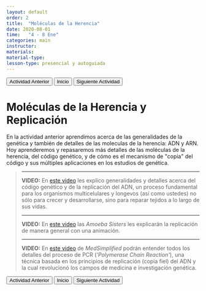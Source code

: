 ```yaml
---
layout: default
order: 2
title:  "Moléculas de la Herencia"
date: 2020-08-01
time:   "4 - 8 Ene"
categories: main
instructor: 
materials: 
material-type: 
lesson-type: presencial y autoguiada
---
```


<a href="https://pesalerno.github.io/genetica-ago-2020/main/2020/08/01/1_introduccion.html"><button>Actividad Anterior</button></a>		<a href="https://pesalerno.github.io/genetica-ago-2020/"><button>Inicio</button></a>    <a href="https://pesalerno.github.io/genetica-ago-2020/main/2020/06/11/3_mutaciones.html"><button>Siguiente Actividad</button></a>

# Moléculas de la Herencia y Replicación



En la actividad anterior aprendimos acerca de las generalidades de la genética y también de detalles de las moleculas de la herencia: ADN y ARN. Hoy aprenderemos y repasaremos más detalles de las moléculas de la herencia, del código genético, y de cómo es el mecanismo de "copia" del código y sus múltiples aplicaciones en los estudios de genética. 



>----------------
>
>**VIDEO:** En [este video]() les explico generalidades y detalles acerca del código genético y de la replicación del ADN, un proceso fundamental para los organismos multicelulares y longevos (así como ustedes) no sólo para crecer y desarrollarse, sino para reparar tejidos a lo largo de sus vidas. 
>
>-----------------
>
>**VIDEO:** En [este video]() las *Amoeba Sisters* les explicarán la replicación de manera general con una animación. 
>
>-------------------
>**VIDEO:** En [este video]() de *MedSimplified* podrán entender todos los detalles del proceso de PCR (*'Polymerase Chain Reaction'*), una técnica basada en los principios de replicación (copia fiel) del ADN y la cual revolucionó los campos de medicina e investigación genética.  




<a href="https://pesalerno.github.io/genetica-ago-2020/main/2020/08/01/1_introduccion.html"><button>Actividad Anterior</button></a>		<a href="https://pesalerno.github.io/genetica-ago-2020/"><button>Inicio</button></a>    <a href="https://pesalerno.github.io/genetica-ago-2020/main/2020/06/11/3_mutaciones.html"><button>Siguiente Actividad</button></a>
